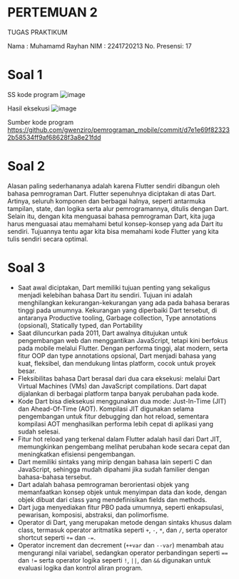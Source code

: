 # PERTEMUAN 2

TUGAS PRAKTIKUM

Nama        : Muhamamd Rayhan
NIM         : 2241720213
No. Presensi: 17

# Soal 1
SS kode program
![image](https://github.com/user-attachments/assets/ef9bcd80-6fe2-4a18-b45e-3df3b55126b6)

Hasil eksekusi
![image](https://github.com/user-attachments/assets/089f327c-22d5-4d54-9a22-c8c106ed3033)

Sumber kode program
https://github.com/gwenziro/pemrograman_mobile/commit/d7e1e69f823232b58534ff9af68628f3a8e21fdd

# Soal 2
Alasan paling sederhananya adalah karena Flutter sendiri dibangun oleh bahasa pemrograman Dart. Flutter sepenuhnya diciptakan di atas Dart. Artinya, seluruh komponen dan berbagai halnya, seperti antarmuka tampilan, state, dan logika serta alur pemrogramannya, ditulis dengan Dart. Selain itu, dengan kita menguasai bahasa pemrograman Dart, kita juga harus menguasai atau memahami betul konsep-konsep yang ada Dart itu sendiri. Tujuannya tentu agar kita bisa memahami kode Flutter yang kita tulis sendiri secara optimal.

# Soal 3
- Saat awal diciptakan, Dart memiliki tujuan penting yang sekaligus menjadi kelebihan bahasa Dart itu sendiri. Tujuan ini adalah menghilangkan kekurangan-kekurangan yang ada pada bahasa beraras tinggi pada umumnya. Kekurangan yang diperbaiki Dart tersebut, di antaranya Productive tooling, Garbage collection, Type annotations (opsional), Statically typed, dan Portability
- Saat diluncurkan pada 2011, Dart awalnya ditujukan untuk pengembangan web dan menggantikan JavaScript, tetapi kini berfokus pada mobile melalui Flutter. Dengan performa tinggi, alat modern, serta fitur OOP dan type annotations opsional, Dart menjadi bahasa yang kuat, fleksibel, dan mendukung lintas platform, cocok untuk proyek besar.
- Fleksibilitas bahasa Dart berasal dari dua cara eksekusi: melalui Dart Virtual Machines (VMs) dan JavaScript compilations. Dart dapat dijalankan di berbagai platform tanpa banyak perubahan pada kode.
- Kode Dart bisa dieksekusi menggunakan dua mode: Just-In-Time (JIT) dan Ahead-Of-Time (AOT). Kompilasi JIT digunakan selama pengembangan untuk fitur debugging dan hot reload, sementara kompilasi AOT menghasilkan performa lebih cepat di aplikasi yang sudah selesai.
- Fitur hot reload yang terkenal dalam Flutter adalah hasil dari Dart JIT, memungkinkan pengembang melihat perubahan kode secara cepat dan meningkatkan efisiensi pengembangan.
- Dart memiliki sintaks yang mirip dengan bahasa lain seperti C dan JavaScript, sehingga mudah dipahami jika sudah familier dengan bahasa-bahasa tersebut.
- Dart adalah bahasa pemrograman berorientasi objek yang memanfaatkan konsep objek untuk menyimpan data dan kode, dengan objek dibuat dari class yang mendefinisikan fields dan methods.
- Dart juga menyediakan fitur PBO pada umumnya, seperti enkapsulasi, pewarisan, komposisi, abstraksi, dan polimorfisme.
- Operator di Dart, yang merupakan metode dengan sintaks khusus dalam class, termasuk operator aritmatika seperti `+`, `-`, `*`, dan `/`, serta operator shortcut seperti `+=` dan `-=`.
- Operator increment dan decrement (`++var` dan `--var`) menambah atau mengurangi nilai variabel, sedangkan operator perbandingan seperti `==` dan `!=` serta operator logika seperti `!`, `||`, dan `&&` digunakan untuk evaluasi logika dan kontrol aliran program.
